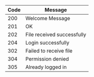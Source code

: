 | Code | Message |
| -- | -- |
| 200 | Welcome Message |
| 201 | OK |
| 202 | File received successfully |
| 204 | Login successfully |
| 302 | Failed to receive file |
| 304 | Permission denied |
| 305 | Already logged in |